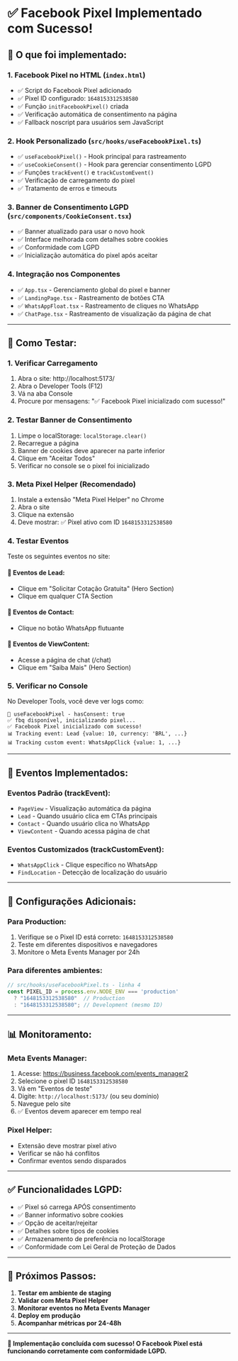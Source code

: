 # ✅ Facebook Pixel Implementado com Sucesso!

## 🎯 O que foi implementado:

### 1. **Facebook Pixel no HTML** (`index.html`)
- ✅ Script do Facebook Pixel adicionado
- ✅ Pixel ID configurado: `1648153312538580`
- ✅ Função `initFacebookPixel()` criada
- ✅ Verificação automática de consentimento na página
- ✅ Fallback noscript para usuários sem JavaScript

### 2. **Hook Personalizado** (`src/hooks/useFacebookPixel.ts`)
- ✅ `useFacebookPixel()` - Hook principal para rastreamento
- ✅ `useCookieConsent()` - Hook para gerenciar consentimento LGPD
- ✅ Funções `trackEvent()` e `trackCustomEvent()`
- ✅ Verificação de carregamento do pixel
- ✅ Tratamento de erros e timeouts

### 3. **Banner de Consentimento LGPD** (`src/components/CookieConsent.tsx`)
- ✅ Banner atualizado para usar o novo hook
- ✅ Interface melhorada com detalhes sobre cookies
- ✅ Conformidade com LGPD
- ✅ Inicialização automática do pixel após aceitar

### 4. **Integração nos Componentes**
- ✅ `App.tsx` - Gerenciamento global do pixel e banner
- ✅ `LandingPage.tsx` - Rastreamento de botões CTA
- ✅ `WhatsAppFloat.tsx` - Rastreamento de cliques no WhatsApp
- ✅ `ChatPage.tsx` - Rastreamento de visualização da página de chat

---

## 🧪 Como Testar:

### 1. **Verificar Carregamento**
1. Abra o site: http://localhost:5173/
2. Abra o Developer Tools (F12)
3. Vá na aba Console
4. Procure por mensagens: "✅ Facebook Pixel inicializado com sucesso!"

### 2. **Testar Banner de Consentimento**
1. Limpe o localStorage: `localStorage.clear()`
2. Recarregue a página
3. Banner de cookies deve aparecer na parte inferior
4. Clique em "Aceitar Todos"
5. Verificar no console se o pixel foi inicializado

### 3. **Meta Pixel Helper (Recomendado)**
1. Instale a extensão "Meta Pixel Helper" no Chrome
2. Abra o site
3. Clique na extensão
4. Deve mostrar: ✅ Pixel ativo com ID `1648153312538580`

### 4. **Testar Eventos**
Teste os seguintes eventos no site:

#### 🎯 **Eventos de Lead:**
- Clique em "Solicitar Cotação Gratuita" (Hero Section)
- Clique em qualquer CTA Section

#### 📱 **Eventos de Contact:**
- Clique no botão WhatsApp flutuante

#### 👀 **Eventos de ViewContent:**
- Acesse a página de chat (/chat)
- Clique em "Saiba Mais" (Hero Section)

### 5. **Verificar no Console**
No Developer Tools, você deve ver logs como:
```
🎯 useFacebookPixel - hasConsent: true
✅ fbq disponível, inicializando pixel...
✅ Facebook Pixel inicializado com sucesso!
📊 Tracking event: Lead {value: 10, currency: 'BRL', ...}
📊 Tracking custom event: WhatsAppClick {value: 1, ...}
```

---

## 🎯 Eventos Implementados:

### **Eventos Padrão (trackEvent):**
- `PageView` - Visualização automática da página
- `Lead` - Quando usuário clica em CTAs principais
- `Contact` - Quando usuário clica no WhatsApp
- `ViewContent` - Quando acessa página de chat

### **Eventos Customizados (trackCustomEvent):**
- `WhatsAppClick` - Clique específico no WhatsApp
- `FindLocation` - Detecção de localização do usuário

---

## 🔧 Configurações Adicionais:

### **Para Production:**
1. Verifique se o Pixel ID está correto: `1648153312538580`
2. Teste em diferentes dispositivos e navegadores
3. Monitore o Meta Events Manager por 24h

### **Para diferentes ambientes:**
```typescript
// src/hooks/useFacebookPixel.ts - linha 4
const PIXEL_ID = process.env.NODE_ENV === 'production' 
  ? "1648153312538580"  // Production
  : "1648153312538580"; // Development (mesmo ID)
```

---

## 📊 Monitoramento:

### **Meta Events Manager:**
1. Acesse: https://business.facebook.com/events_manager2
2. Selecione o pixel ID `1648153312538580`
3. Vá em "Eventos de teste"
4. Digite: `http://localhost:5173/` (ou seu domínio)
5. Navegue pelo site
6. ✅ Eventos devem aparecer em tempo real

### **Pixel Helper:**
- Extensão deve mostrar pixel ativo
- Verificar se não há conflitos
- Confirmar eventos sendo disparados

---

## ✅ Funcionalidades LGPD:

- ✅ Pixel só carrega APÓS consentimento
- ✅ Banner informativo sobre cookies
- ✅ Opção de aceitar/rejeitar
- ✅ Detalhes sobre tipos de cookies
- ✅ Armazenamento de preferência no localStorage
- ✅ Conformidade com Lei Geral de Proteção de Dados

---

## 🚀 Próximos Passos:

1. **Testar em ambiente de staging**
2. **Validar com Meta Pixel Helper**
3. **Monitorar eventos no Meta Events Manager**
4. **Deploy em produção**
5. **Acompanhar métricas por 24-48h**

---

**🎉 Implementação concluída com sucesso! O Facebook Pixel está funcionando corretamente com conformidade LGPD.**
